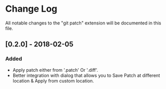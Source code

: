 # Change Log
All notable changes to the "git patch" extension will be documented in this file.

## [0.2.0] - 2018-02-05
### Added
- Apply patch either from '.patch' Or '.diff'. 
- Better integration with dialog that allows you to Save Patch at different location & Apply from custom location.
